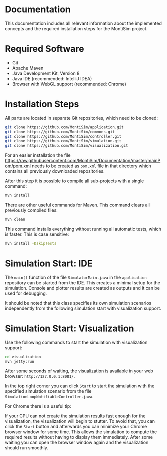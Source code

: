 # Documentation
This documentation includes all relevant information about the implemented concepts and the required installation steps for the MontiSim project.

# Required Software
- Git
- Apache Maven
- Java Development Kit, Version 8
- Java IDE (recommended: IntelliJ IDEA)
- Browser with WebGL support (recommended: Chrome)

# Installation Steps
All parts are located in separate Git repositories, which need to be cloned:

```bash
git clone https://github.com/MontiSim/application.git
git clone https://github.com/MontiSim/commons.git
git clone https://github.com/MontiSim/controller.git
git clone https://github.com/MontiSim/simulation.git
git clone https://github.com/MontiSim/visualization.git
```

For an easier installation the file https://raw.githubusercontent.com/MontiSim/Documentation/master/mainPom/pom.xml needs to be created as `pom.xml` file in that directory which contains all previously downloaded repositories.

After this step it is possible to compile all sub-projects with a single command:

```bash
mvn install
```

There are other useful commands for Maven. This command clears all previously compiled files:

```bash
mvn clean
```

This command installs everything without running all automatic tests, which is faster. This is case sensitive:

```bash
mvn install -DskipTests
```

# Simulation Start: IDE
The `main()` function of the file `SimulatorMain.java` in the `application` repository can be started from the IDE. This creates a minimal setup for the simulation. Console and plotter results are created as outputs and it can be used for debugging.

It should be noted that this class specifies its own simulation scenarios independently from the following simulation start with visualization support.

# Simulation Start: Visualization
Use the following commands to start the simulation with visualization support:

```bash
cd visualization
mvn jetty:run
```

After some seconds of waiting, the visualization is available in your web browser: `http://127.0.0.1:8081/`.

In the top right corner you can click `Start` to start the simulation with the specified simulation scenario from the file `SimulationLoopNotifiableController.java`.

For Chrome there is a useful tip:

If your CPU can not create the simulation results fast enough for the visualization, the visualization will begin to stutter. To avoid that, you can click the `Start` button and afterwards you can minimize your Chrome browser window for some time. This allows the simulation to compute the required results without having to display them immediately. After some waiting you can open the browser window again and the visualization should run smoothly.